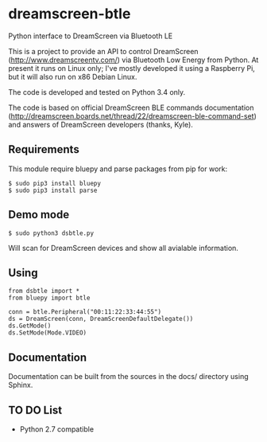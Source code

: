 dreamscreen-btle
================

Python interface to DreamScreen via Bluetooth LE

This is a project to provide an API to control DreamScreen (http://www.dreamscreentv.com/)
via Bluetooth Low Energy from Python. At present it runs on Linux only; 
I've mostly developed it using a Raspberry Pi, but it will also run on x86 Debian Linux.

The code is developed and tested on Python 3.4 only.

The code is based on official DreamScreen BLE commands documentation (http://dreamscreen.boards.net/thread/22/dreamscreen-ble-command-set) and answers of 
DreamScreen developers (thanks, Kyle).

Requirements
------------

This module require bluepy and parse packages from pip for work:

	$ sudo pip3 install bluepy
	$ sudo pip3 install parse


Demo mode
---------

	$ sudo python3 dsbtle.py

Will scan for DreamScreen devices and show all avialable information.

Using
-----

	from dsbtle import *
	from bluepy import btle
	
	conn = btle.Peripheral("00:11:22:33:44:55")
	ds = DreamScreen(conn, DreamScreenDefaultDelegate())
	ds.GetMode()
	ds.SetMode(Mode.VIDEO)

Documentation
-------------

Documentation can be built from the sources in the docs/ directory using Sphinx.

TO DO List
----------

- Python 2.7 compatible
